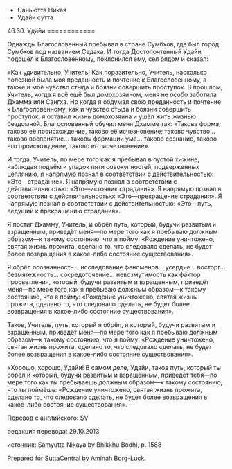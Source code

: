 









* Саньютта Никая
* Удайи сутта


46\.30\. Удайи
\=\=\=\=\=\=\=\=\=\=\=\=



Однажды Благословенный пребывал в стране Сумбхов, где был город Сумбхов под названием Седака\. И тогда Достопочтенный Удайи подошёл к Благословенному, поклонился ему, сел рядом и сказал:


«Как удивительно, Учитель\! Как поразительно, Учитель, насколько полезной была моя преданность и почтение к Благословенному, а также и моё чувство стыда и боязни совершить проступок\. В прошлом, Учитель, когда я всё ещё был домохозяином, меня не особо заботила Дхамма или Сангха\. Но когда я обдумал свою преданность и почтение к Благословенному, как и чувство стыда и боязни совершить проступок, я оставил жизнь домохозяина и ушёл жить жизнью бездомной\. Благословенный обучил меня Дхамме так: «Такова форма, таково её происхождение, таково её исчезновение; таково чувство… таково восприятие… таковы формации ума… таково сознание, таково его происхождение, таково его исчезновение»\.


И тогда, Учитель, по мере того как я пребывал в пустой хижине, наблюдая подъём и упадок пяти совокупностей, подверженных цеплянию, я напрямую познал в соответствии с действительностью: «Это—страдание»\. Я напрямую познал в соответствии с действительностью: «Это—источник страдания»\. Я напрямую познал в соответствии с действительностью: «Это—прекращение страдания»\. Я напрямую познал в соответствии с действительностью: «Это—путь, ведущий к прекращению страдания»\.


Я постиг Дхамму, Учитель, и обрёл путь, который, будучи развитым и взращенным, приведёт меня—по мере того как я пребываю должным образом—к такому состоянию, что я пойму: «Рождение уничтожено, святая жизнь прожита, сделано то, что следовало сделать, не будет более возвращения в какое\-либо состояние существования»\.


Я обрёл осознанность… исследование феноменов… усердие… восторг… безмятежность… сосредоточение… невозмутимость как фактор просветления, который, будучи развитым и взращенным, приведёт меня—по мере того как я пребываю должным образом—к такому состоянию, что я пойму: «Рождение уничтожено, святая жизнь прожита, сделано то, что следовало сделать, не будет более возвращения в какое\-либо состояние существования»\.


Таков, Учитель, путь, который я обрёл, и который, будучи развитым и взращенным, приведёт меня—по мере того как я пребываю должным образом—к такому состоянию, что я пойму: «Рождение уничтожено, святая жизнь прожита, сделано то, что следовало сделать, не будет более возвращения в какое\-либо состояние существования»\.


«Хорошо, хорошо, Удайи\! В самом деле, Удайи, таков путь, который ты обрёл и который, будучи развитым и взращенным, приведёт тебя—по мере того как ты пребываешь должным образом—к такому состоянию, что ты поймёшь: «Рождение уничтожено, святая жизнь прожита, сделано то, что следовало сделать, не будет более возвращения в какое\-либо состояние существования»\.



Перевод с английского: SV


редакция перевода: 29\.10\.2013


источник: Samyutta Nikaya by Bhikkhu Bodhi, p\. 1588


Prepared for SuttaCentral by Aminah Borg\-Luck\.






